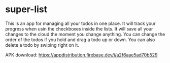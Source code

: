 # super-list

This is an app for managing all your todos in one place. It will track your progress when usin the checkboxes inside the lists. It will save all your changes to the cloud the moment you change anything. You can change the order of the todos if you hold and drag a todo up or down. You can also delete a todo by swiping right on it.


APK download: https://appdistribution.firebase.dev/i/a2f6aae5ad70b529
